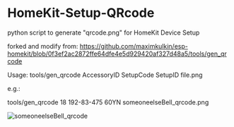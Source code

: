 # HomeKit-Setup-QRcode
python script to generate "qrcode.png" for HomeKit Device Setup


forked and modify from:
https://github.com/maximkulkin/esp-homekit/blob/0f3ef2ac2872ffe64dfe4e5d929420af327d48a5/tools/gen_qrcode


Usage: 
tools/gen_qrcode AccessoryID SetupCode SetupID file.png

e.g.:

tools/gen_qrcode 18 192-83-475 60YN someoneelseBell_qrcode.png

![someoneelseBell_qrcode](https://user-images.githubusercontent.com/6344986/128587917-0ab92d5d-46b4-42fe-a4e6-eabb8585e2bf.png)


